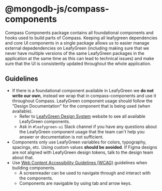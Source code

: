# @mongodb-js/compass-components

Compass Components package contains all foundational components and hooks used to build parts of Compass. Keeping all leafygreen dependencies and core UI components in a single package allows us to easier manage external depedendencies on LeafyGreen (including making sure that we never have multiple versions of the same LeafyGreen packages in the application at the same time as this can lead to technical issues) and make sure that the UI is consistently updated throughout the whole application.

## Guidelines

- If there is a foundational component available in LeafyGreen we **do not write our own**, instead we wrap that in compass-components and use it throughout Compass. LeafyGreen component usage should follow the "Design Documentation" for the component that is being used (when available).
  - Refer to [LeafyGreen Design System](https://www.mongodb.design/) website to see all available LeafyGreen components.
  - Ask in `#leafygreen-ui` Slack channel if you have any questions about the LeafyGreen component usage that the team can't help you answer or documentation is not sufficient.
- Components only use LeafyGreen variables for colors, typography, spacings, etc. Using custom values **should be avoided**. If Figma designs are not aligned with LeafyGreen design tokens, talk to the design team about that.
- Use [Web Content Accessibility Guidelines (WCAG)](https://www.w3.org/WAI/standards-guidelines/wcag/) guidelines when building components.
  - A screenreader can be used to navigate through and interact with the components.
  - Components are navigable by using tab and arrow keys.
